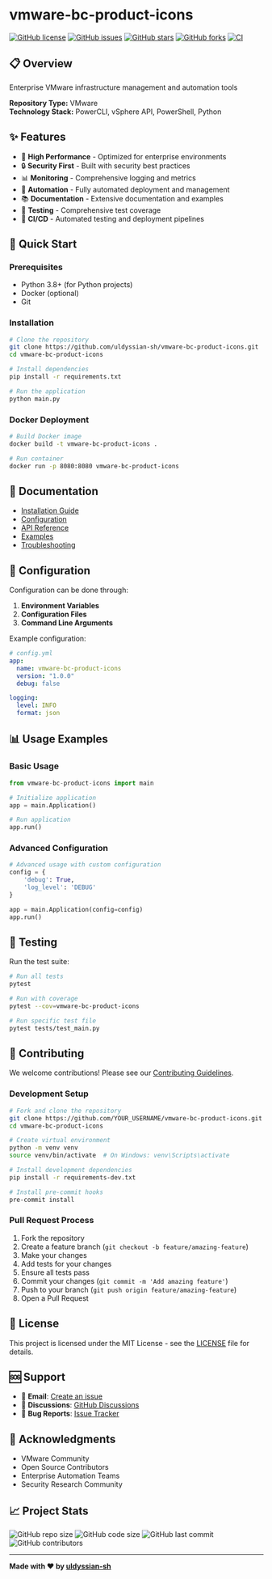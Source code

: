 # vmware-bc-product-icons

[![GitHub license](https://img.shields.io/github/license/uldyssian-sh/vmware-bc-product-icons)](https://github.com/uldyssian-sh/vmware-bc-product-icons/blob/main/LICENSE)
[![GitHub issues](https://img.shields.io/github/issues/uldyssian-sh/vmware-bc-product-icons)](https://github.com/uldyssian-sh/vmware-bc-product-icons/issues)
[![GitHub stars](https://img.shields.io/github/stars/uldyssian-sh/vmware-bc-product-icons)](https://github.com/uldyssian-sh/vmware-bc-product-icons/stargazers)
[![GitHub forks](https://img.shields.io/github/forks/uldyssian-sh/vmware-bc-product-icons)](https://github.com/uldyssian-sh/vmware-bc-product-icons/network)
[![CI](https://github.com/uldyssian-sh/vmware-bc-product-icons/workflows/CI/badge.svg)](https://github.com/uldyssian-sh/vmware-bc-product-icons/actions)

## 📋 Overview

Enterprise VMware infrastructure management and automation tools

**Repository Type:** VMware  
**Technology Stack:** PowerCLI, vSphere API, PowerShell, Python

## ✨ Features

- 🚀 **High Performance** - Optimized for enterprise environments
- 🔒 **Security First** - Built with security best practices
- 📊 **Monitoring** - Comprehensive logging and metrics
- 🔧 **Automation** - Fully automated deployment and management
- 📚 **Documentation** - Extensive documentation and examples
- 🧪 **Testing** - Comprehensive test coverage
- 🔄 **CI/CD** - Automated testing and deployment pipelines

## 🚀 Quick Start

### Prerequisites

- Python 3.8+ (for Python projects)
- Docker (optional)
- Git

### Installation

```bash
# Clone the repository
git clone https://github.com/uldyssian-sh/vmware-bc-product-icons.git
cd vmware-bc-product-icons

# Install dependencies
pip install -r requirements.txt

# Run the application
python main.py
```

### Docker Deployment

```bash
# Build Docker image
docker build -t vmware-bc-product-icons .

# Run container
docker run -p 8080:8080 vmware-bc-product-icons
```

## 📖 Documentation

- [Installation Guide](docs/installation.md)
- [Configuration](docs/configuration.md)
- [API Reference](docs/api.md)
- [Examples](examples/)
- [Troubleshooting](docs/troubleshooting.md)

## 🔧 Configuration

Configuration can be done through:

1. **Environment Variables**
2. **Configuration Files**
3. **Command Line Arguments**

Example configuration:

```yaml
# config.yml
app:
  name: vmware-bc-product-icons
  version: "1.0.0"
  debug: false

logging:
  level: INFO
  format: json
```

## 📊 Usage Examples

### Basic Usage

```python
from vmware-bc-product-icons import main

# Initialize application
app = main.Application()

# Run application
app.run()
```

### Advanced Configuration

```python
# Advanced usage with custom configuration
config = {
    'debug': True,
    'log_level': 'DEBUG'
}

app = main.Application(config=config)
app.run()
```

## 🧪 Testing

Run the test suite:

```bash
# Run all tests
pytest

# Run with coverage
pytest --cov=vmware-bc-product-icons

# Run specific test file
pytest tests/test_main.py
```

## 🤝 Contributing

We welcome contributions! Please see our [Contributing Guidelines](CONTRIBUTING.md).

### Development Setup

```bash
# Fork and clone the repository
git clone https://github.com/YOUR_USERNAME/vmware-bc-product-icons.git
cd vmware-bc-product-icons

# Create virtual environment
python -m venv venv
source venv/bin/activate  # On Windows: venv\Scripts\activate

# Install development dependencies
pip install -r requirements-dev.txt

# Install pre-commit hooks
pre-commit install
```

### Pull Request Process

1. Fork the repository
2. Create a feature branch (`git checkout -b feature/amazing-feature`)
3. Make your changes
4. Add tests for your changes
5. Ensure all tests pass
6. Commit your changes (`git commit -m 'Add amazing feature'`)
7. Push to your branch (`git push origin feature/amazing-feature`)
8. Open a Pull Request

## 📄 License

This project is licensed under the MIT License - see the [LICENSE](LICENSE) file for details.

## 🆘 Support

- 📧 **Email**: [Create an issue](https://github.com/uldyssian-sh/vmware-bc-product-icons/issues/new)
- 💬 **Discussions**: [GitHub Discussions](https://github.com/uldyssian-sh/vmware-bc-product-icons/discussions)
- 🐛 **Bug Reports**: [Issue Tracker](https://github.com/uldyssian-sh/vmware-bc-product-icons/issues)

## 🙏 Acknowledgments

- VMware Community
- Open Source Contributors
- Enterprise Automation Teams
- Security Research Community

## 📈 Project Stats

![GitHub repo size](https://img.shields.io/github/repo-size/uldyssian-sh/vmware-bc-product-icons)
![GitHub code size](https://img.shields.io/github/languages/code-size/uldyssian-sh/vmware-bc-product-icons)
![GitHub last commit](https://img.shields.io/github/last-commit/uldyssian-sh/vmware-bc-product-icons)
![GitHub contributors](https://img.shields.io/github/contributors/uldyssian-sh/vmware-bc-product-icons)

---

**Made with ❤️ by [uldyssian-sh](https://github.com/uldyssian-sh)**
